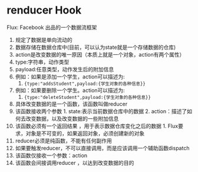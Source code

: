 # renducer Hook


Flux: Facebook 出品的一个数据流框架

1. 规定了数据是单向流动的
2. 数据存储在数据仓库中(目前，可以认为state就是一个存储数据的仓库)
3. action是改变数据的唯一原因（本质上就是一个对象，action有两个属性）  
  1. type:字符串，动作类型 
  2. payload:任意类型，动作发生后的附加信息
  3. 例如：如果是添加一个学生，action可以描述为:
      1.  ```{type:"addsStudent",payload:{学生对象的各种信息}}```
  4. 例如：如果要删除一个学生。action可以描述为:
     1. ```{type:"deleteStudent",payload:{学生对象的各种信息}}``` 
4. 具体改变数据的是一个函数，该函数叫做reducer
  1. 该函数接收两个参数
    1. state:表示当前数据仓库中的数据
    2. action：描述了如何去改变数据，以及改变数据的一些附加信息
  2. 该函数必须有一个返回结果 ，用于表示数据仓库变化之后的数据
    1. Flux要求，对象是不可变的，如果返回对象，必须创建新的对象
  3. reducer必须是纯函数，不能有任何副作用
5. 如果要触发reducer，不可以直接调用，而是应该调用一个辅助函数dispatch
  3. 该函数仅接收一个参数：action
  4. 该函数会间接调用reducer ，以达到改变数据的目的
 
